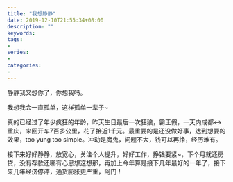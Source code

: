```yaml
---
title: "我想静静"
date: 2019-12-10T21:55:34+08:00
description: ""
keywords:
tags:
-
series:
-
categories:
-
---
```


静静我又想你了，你想我吗。

我想我会一直孤单，这样孤单一辈子~

真的已经过了年少疯狂的年龄，昨天生日最后一次狂狼，霸王假，一天内成都<->重庆，来回开车7百多公里，花了接近1千元。最重要的是还没做好事，达到想要的效果，too yung too simple。冲动是魔鬼，问题不大，钱可以再挣，经历难有。

接下来好好静静，放宽心，关注个人提升，好好工作，挣钱要紧~，下个月就还房贷，没有存款还哪有心思想这想那，再加上今年算是接下几年最好的一年了，接下来几年经济停滞，通货膨胀更严重，阿门！


